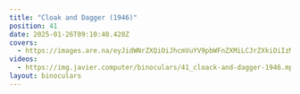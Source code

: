 ```yaml
---
title: "Cloak and Dagger (1946)"
position: 41
date: 2025-01-26T09:10:40.420Z
covers:
  - https://images.are.na/eyJidWNrZXQiOiJhcmVuYV9pbWFnZXMiLCJrZXkiOiIzMzk5NjkyMy9vcmlnaW5hbF9kZWY4NTA4NzFjYzllYzQwMjAyNTAxMjYtMi1sZnhmaW0ucG5nIiwiZWRpdHMiOnsicmVzaXplIjp7IndpZHRoIjoxODAwLCJoZWlnaHQiOjE4MDAsImZpdCI6Imluc2lkZSIsIndpdGhvdXRFbmxhcmdlbWVudCI6dHJ1ZX0sIndlYnAiOnsicXVhbGl0eSI6NjV9LCJqcGVnIjp7InF1YWxpdHkiOjY1fSwicm90YXRlIjpudWxsfX0=?bc=0
videos:
  - https://img.javier.computer/binoculars/41_cloack-and-dagger-1946.mp4
layout: binoculars
---
```

